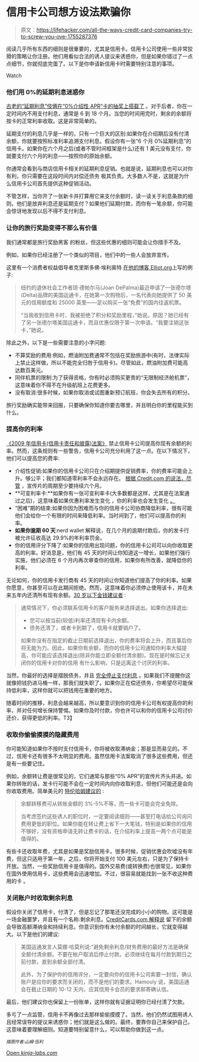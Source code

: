 # 信用卡公司想方设法欺骗你

> 原文：<https://lifehacker.com/all-the-ways-credit-card-companies-try-to-screw-you-ove-1755287376>

阅读几乎所有东西的细则是很重要的，尤其是信用卡。信用卡公司使用一些非常狡猾的策略让你注册。他们用看似合法的诱人提议来诱惑你，但是如果你错过了一点点细节，你就彻底完蛋了。以下是你申请新信用卡时需要特别注意的事项。

Watch

### 他们用 0%的延期利息迷惑你

[古老的“延期利息”伎俩在“0%介绍性 APR”卡的抽奖上搭载了](https://lifehacker.com/why-store-credit-cards-are-almost-always-a-terrible-ide-1748208490) 。对于后者，你在一定时间内不用支付利息，通常是 6 到 18 个月。当您的时间用完时，剩余的余额将按卡的正常利率收取。这是非常简单的。

延期支付的利息几乎是一样的，只有一个巨大的区别:如果你在介绍期后没有付清余额，你就要按照标准利率追溯支付利息。假设你有一张“6 个月 0%延期利息”的信用卡。如果你在六个月之后(或者不管时间框架是什么)还有 1 美元没有支付，你就要支付六个月的利息——按照你的原始余额。

你通常会看到与商店信用卡相关的延期利息促销。也就是说，延期利息也可以对你有利，你只需要在这段时间内对偿还债务 极其负责。大多数人不是，这就是为什么信用卡公司首先提供这种促销活动。

不管怎样，当你开了一张新卡并打算用它来支付余额时，读一读关于利息条款的细则。他们是放弃利息还是延期支付？如果他们延期付款，而你有一笔余额，你可能会惊讶地发现以后不得不支付利息。

### 让你的旅行奖励变得不那么有价值

我们通常都是旅行奖励黑客 的粉丝，但这些优惠的细则可能会让你措手不及。

例如，如果你已经注册了一个类似的项目，他们中的一些人会放弃宣传。

这里有一个消费者权益倡导者克里斯多佛·埃利奥特 [在他的博客 Elliot.org](http://elliott.org/advice-you-can-take/whats-the-price-of-a-travel-credit-card-headache-free/)上写的例子:

> 纽约的退休社会工作者琼·德帕尔马(Joan DePalma)最近申请了一张德尔塔(Delta)品牌的美国运通卡，在她第一次购物后，一名代表向她提供了 50 美元的信用额度和 25000 英里——足以购买一张“免费”的国内往返机票。
> 
> “当我收到信用卡时，我被拒绝了积分和奖励里程，”她说。原因？她已经有了另一张德尔塔美国运通卡，而且优惠仅限于第一次申请。“我要注销这张卡，”她说。

除此之外，以下是一些需要注意的小字问题:

*   不算奖励的费用:例如，燃油附加费通常不包括在奖励旅游中(有时，法律实际上禁止这样做，所以不能完全归咎于信用卡)。尽管如此，燃油附加费可能高达数百美元。
*   同伴机票的限制:为了获得资格，你有时必须购买更贵的“无限制经济舱机票”，这意味着你不得不在升级航班上花费更多。
*   没有取消:很多时候，如果你取消或试图重新预订航班，你会失去所有的积分。

旅行奖励确实能带来回报，只要确保你知道你要去哪里，并且明白你的里程能买到什么。

### 提高你的利率

[《2009 年信用卡(信用卡责任和披露)法案》](https://en.wikipedia.org/wiki/Credit_CARD_Act_of_2009) 禁止信用卡公司提高你现有余额的利率。然而，这条规则有一些警告，信用卡公司充分利用了这一点。在以下情况下，他们可以提高您的费率:

*   介绍性促销:如果你的信用卡公司只在介绍期提供促销费率，你的费率可能会上升。够公平；我们都知道零利率不会永远存在。 [根据 Credit.com 的说法，尽管](https://www.credit.com/credit-law/credit-card-act-of-2009/) ，宣传片的周期至少要持续六个月。
*   **可变利率卡:**如果你有一张可变利率卡(大多数都是这样，尤其是在法案通过之后)，这意味着如果优惠利率发生变化 ，你的利率也会发生变化 [。](http://www.fedprimerate.com/)
*   “困难”期的结束:如果你因为困难而与你的信用卡公司协商降低利率，很有可能他们会给你一个有限的时间来降低利率。当时间到了，他们可以提高你的利率。
*   **如果你逾期 60 天**:nerd wallet 解释说，在几个月的逾期付款后，你的发卡行被允许征收高达 29.9%的年利率罚金。
*   你的信用评分下降了:如果你的信用出现问题，你的信用卡公司可以向你收取更高的利率。好消息是，他们有 45 天的时间让你知道这一增长，如果他们强行实施，他们必须在 6 个月内再次审查你的信用，如果你有所改善，就降低你的利率。

无论如何，你的信用卡发行商有 45 天的时间让你知道他们提高了你的利率。如果你愿意，你甚至可以在此期间拒绝。然而，这意味着你必须停止使用该卡，并在未来五年内还清所有现有余额。[30 岁以下金钱建议者](http://www.moneyunder30.com/credit-card-raised-interest-rate-what-to-do) :

> 通常情况下，你必须联系信用卡的客户服务来选择退出。如果你选择退出:
> 
> *   您可以按当前(较低)利率还清现有卡内余额。
> *   债务还清了，或者卡到期了，信用卡就要销户了。
> 
> 如果你没有在指定的截止日期前选择退出，你的费率将会上升，而且事后你将无能为力。因此，如果你有余额，而你的信用卡公司通知你利率大幅提高，你可能应该选择退出(除非你能立即全额付清余额)。现在是时候忘记关闭你的信用卡对你的信用 有什么影响，只是远离这个讨厌的利率。

当然，你最好的选择是摆脱债务，并且 [完全停止支付利息](https://lifehacker.com/paying-off-credit-cards-is-the-best-financial-return-fo-1496724814) 。如果我们不提醒你这就像把钱扔进马桶一样，那我们就失职了。如果你正在偿还债务，你希望尽可能保持低利率，这样你就可以把钱用在重要的地方。

随着时间的推移，利息会越来越高，所以要意识到你的信用卡公司有权提高你的利率，并对任何增长保持警惕。如果你及时付款，你也许可以和你的信用卡公司讨价还价，获得更低的利率。T3】

### 收取你偷偷摸摸的隐藏费用

你可能知道如果你不按时支付信用卡，你将被收取滞纳金；那是显而易见的。不过，信用卡还有很多不太明显的费用。虽然信用卡法案取消了很多这些费用，但还是有一些要记住。

例如，余额转让费是很常见的，它们通常与那些“0% APR”的宣传片齐头并进。如果你转账的话，发卡行可能不会在一定时间内向你收取利息，但他们可能还是会向你收取费用。简单美元的 [特伦哈姆建议的](http://www.thesimpledollar.com/hidden-credit-card-fees/) :

> 余额转移费可从转账金额的 3%-5%不等，而一些卡可能会完全免除。
> 
> 当考虑签约这些诱人的职位时，一定要阅读细则——甚至打电话给公司询问费用更低的职位。如果你能在转让费上省下一大笔钱，特别是如果你的信用不够好，没有资格申请无转让费卡的话，在介绍利率上提高一两个点可能是值得的。

有些卡还收取年费，尤其是如果是奖励信用卡。很多时候，促销优惠会吹嘘没有年费，但这只适用于第一年，之后，你将开始支付 100 美元左右，只是为了保持卡开放。当然，一些奖励信用卡是值得的。国外交易费(或转换费)也很常见，如果你在国外使用信用卡，这些费用会迅速增加。不过，很容易就能找到一张不收这种费用的卡 。

### 关闭账户时收取剩余利息

假设你关闭了信用卡，付清了，但是忘记了那笔还没完成的小小的购物。这可能是一场金融噩梦，并且有一个名称:剩余利息。[CreditCards.com 解释说](http://www.creditcards.com/credit-card-news/5-sneaky-credit-card-tricks-1267.php) 留下的余额会导致高额滞纳金和持续利息。你意识到你有未付余额的时间越长，它就变得越大。以下是他们的建议:

> 美国运通发言人莫娜·哈莫利说:“避免剩余利息/财务费用的最好方法是确保全额付清余额。不要在帐户取消后停止付款。必须继续在每月付款到期日之前付款，直到余额全部付清。
> 
> 此外，为了保护你的信用评分，一定要向你的信用卡公司索要一封信，确认账户是应你的要求而关闭的，而不是他们的要求。Hamouly 说，美国运通会在截止日期的 10-12 天内，应其信用卡会员的要求邮寄确认信。

最后，他们建议你也保留上一份账单，这样你就有证据证明你已经付清了欠款。

多亏了一点监管，信用卡不再像过去那样偷偷摸摸了。当然，他们仍然试图用诱人且经常误导的提议来诱惑你；他们就是这么做的。最终，要靠你自己来保护自己，这意味着要理解细则。知道要特别留意什么，可以帮助你做到这一点。

<small>*插图作者:山姆·伍利*</small>

[Open *kinja-labs.com*](http://kinja-labs.com/related-widget/?posts=1658094283,1755154299,475987594&title=Recommended%20stories)